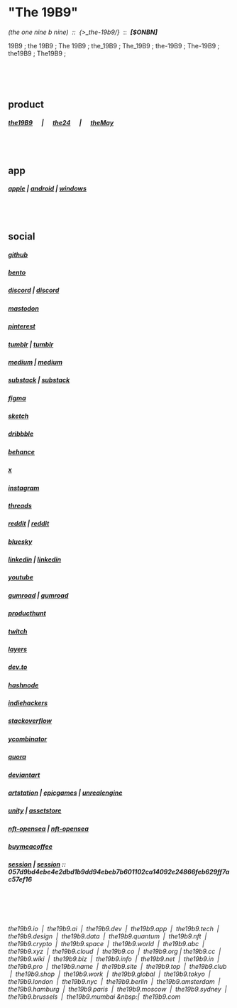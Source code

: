   
    
# **"The 19B9"**  
*(the one nine b nine) &nbsp;::&nbsp; {>_the-19b9/}* &nbsp;::&nbsp; ***[$ONBN]***  
  
19B9 ; the 19B9 ; The 19B9 ; the_19B9 ; The_19B9 ; the-19B9 ; The-19B9 ; the19B9 ; The19B9 ;   
  
&nbsp;&nbsp;  
&nbsp;&nbsp;  
&nbsp;&nbsp;  
  
## product  
##### [the19B9](https://the19b9.github.io/the19b9/#the19B9)&nbsp;&nbsp;&nbsp;&nbsp;&nbsp;&nbsp;|&nbsp;&nbsp;&nbsp;&nbsp;&nbsp;&nbsp;[the24](https://the19b9.github.io/the19b9/#the25)&nbsp;&nbsp;&nbsp;&nbsp;&nbsp;&nbsp;|&nbsp;&nbsp;&nbsp;&nbsp;&nbsp;&nbsp;[theMay](https://the19b9.github.io/the19b9/#theMay)  
  
&nbsp;&nbsp;  
&nbsp;&nbsp;  
  
## app  
##### [apple](https://apps.apple.com/us/app/the19b9) | [android](https://play.google.com/store/apps/details?id=com.the19b9) | [windows](https://apps.microsoft.com/detail/the19B9)

&nbsp;&nbsp;  
&nbsp;&nbsp;  
  
## social  
##### [github](https://the19b9.github.io/the19b9)
##### [bento](https://bento.me/the19b9)
##### [discord](https://discord.com/channels/@the19b9) | [discord](https://discord.com/channels/1353474811858522170)
##### [mastodon](https://mastodon.social/@the19b9)
##### [pinterest](https://www.pinterest.com/the19b9)
##### [tumblr](https://the19b9.tumblr.com) | [tumblr](https://www.tumblr.com/the19b9)
##### [medium](https://the19b9.medium.com) | [medium](https://medium.com/@the19b9)
##### [substack](https://the19b9.substack.com) | [substack](https://substack.com/@the19b9)
##### [figma](https://www.figma.com/@the19b9)
##### [sketch](https://www.sketch.com/workspace/19cccbe9-9037-43b1-8494-e6eca867c05e)
##### [dribbble](https://dribbble.com/the19B9)
##### [behance](https://www.behance.net/the19b9)
##### [x](https://x.com/the19b9)
##### [instagram](https://www.instagram.com/the19b9)
##### [threads](https://www.threads.net/@the19b9)
##### [reddit](https://www.reddit.com/r/the19b9/) | [reddit](https://www.reddit.com/user/the19b9)  
##### [bluesky](https://bsky.app/profile/the19b9.bsky.social)
##### [linkedin](https://www.linkedin.com/company/the19b9) | [linkedin](https://www.linkedin.com/in/the19b9)
##### [youtube](https://www.youtube.com/@the19B9)
##### [gumroad](https://the19b9.gumroad.com) | [gumroad](https://www.gumroad.com/the19b9)
##### [producthunt](https://www.producthunt.com/@the19b9)
##### [twitch](https://www.twitch.tv/the19b9)
##### [layers](https://layers.to/the19b9)
##### [dev.to](https://dev.to/the19b9)
##### [hashnode](https://hashnode.com/@the19b9)
##### [indiehackers](https://www.indiehackers.com/the19b9)
##### [stackoverflow](https://stackoverflow.com/users/30118043/the19b9)
##### [ycombinator](https://news.ycombinator.com/user?id=the19b9)
##### [quora](https://www.quora.com/profile/the19b9)
##### [deviantart](https://www.deviantart.com/the19b9)
##### [artstation](https://www.artstation.com/the19b9) | [epicgames](https://www.epicgames.com) | [unrealengine](https://unrealengine.com)
##### [unity](https://cloud.unity.com/home/organizations/13469811413809) | [assetstore](https://assetstore.unity.com)
##### [nft-opensea](https://opensea.io/the19b9) | [nft-opensea](https://opensea.io/0x4Abfa3856C490383FE916486664455eaeC046693)
##### [buymeacoffee](https://buymeacoffee.com/the19b9)
##### [session](https://session.foundation) | [session](https://getsession.org) :: 057d9bd4ebe4e2dbd1b9dd94ebeb7b601102ca14092e24866feb629ff7ac57ef16
  
&nbsp;&nbsp;  
&nbsp;&nbsp;  
&nbsp;&nbsp;  
  
###### the19b9.io &nbsp;\|&nbsp; the19b9.ai &nbsp;\|&nbsp; the19b9.dev &nbsp;\|&nbsp; the19b9.app &nbsp;\|&nbsp; the19b9.tech &nbsp;\|&nbsp; the19b9.design &nbsp;\|&nbsp; the19b9.data &nbsp;\|&nbsp; the19b9.quantum &nbsp;\|&nbsp; the19b9.nft &nbsp;\|&nbsp; the19b9.crypto &nbsp;\|&nbsp; the19b9.space &nbsp;\|&nbsp; the19b9.world &nbsp;\|&nbsp; the19b9.abc &nbsp;\|&nbsp; the19b9.xyz &nbsp;\|&nbsp; the19b9.cloud &nbsp;\|&nbsp; the19b9.co &nbsp;\|&nbsp; the19b9.org \| the19b9.cc &nbsp;\|&nbsp; the19b9.wiki &nbsp;\|&nbsp; the19b9.biz &nbsp;\|&nbsp; the19b9.info &nbsp;\|&nbsp; the19b9.net &nbsp;\|&nbsp; the19b9.in &nbsp;\|&nbsp; the19b9.pro &nbsp;\|&nbsp; the19b9.name &nbsp;\|&nbsp; the19b9.site &nbsp;\|&nbsp; the19b9.top &nbsp;\|&nbsp; the19b9.club &nbsp;\|&nbsp; the19b9.shop &nbsp;\|&nbsp; the19b9.work &nbsp;\|&nbsp; the19b9.global &nbsp;\|&nbsp; the19b9.tokyo &nbsp;\|&nbsp; the19b9.london &nbsp;\|&nbsp; the19b9.nyc &nbsp;\|&nbsp; the19b9.berlin &nbsp;\|&nbsp; the19b9.amsterdam &nbsp;\|&nbsp; the19b9.hamburg &nbsp;\|&nbsp; the19b9.paris &nbsp;\|&nbsp; the19b9.moscow &nbsp;\|&nbsp; the19b9.sydney &nbsp;\|&nbsp; the19b9.brussels &nbsp;\|&nbsp; the19b9.mumbai &nbsp:\|&nbsp; the19b9.com  
    
<!--
### raw  
mail.the19b9@gmail.com  
the19b9@outlook.com  
the19b9@proton.me  
metamsk : 0x5e4c9dd4e5b1b59f280fec147b8ffdf5e8b9374b  
https://etherscan.io/address/0x5e4c9dd4e5b1b59f280fec147b8ffdf5e8b9374b  
https://the19b9.github.io/the19b9  
https://bento.me/the19b9  
https://discord.com/channels/@the19b9  https://discord.com/channels/1353474811858522170  
https://mastodon.social/@the19b9  
https://www.pinterest.com/the19b9  
https://www.tumblr.com/the19b9  https://the19b9.tumblr.com  
https://medium.com/@the19b9  https://the19b9.medium.com  
https://substack.com/@the19b9  https://the19b9.substack.com  
https://www.figma.com/@the19b9  
https://dribbble.com/the19B9  
https://www.behance.net/the19b9  
https://x.com/the19b9  
https://www.instagram.com/the19b9  
https://www.threads.net/@the19b9  
https://www.reddit.com/user/the19b9  https://www.reddit.com/r/the19b9  
https://bsky.app/profile/the19b9.bsky.social  
https://www.linkedin.com/in/the19b9  https://www.linkedin.com/company/the19b9  
https://www.youtube.com/@the19B9  
https://www.gumroad.com/the19b9  https://the19b9.gumroad.com  
https://www.producthunt.com/@the19b9  
https://www.twitch.tv/the19b9  
https://layers.to/the19b9  
https://opensea.io/the19b9  https://opensea.io/0x4Abfa3856C490383FE916486664455eaeC046693  
https://buymeacoffee.com/the19b9  
https://session.foundation  https://getsession.org  057d9bd4ebe4e2dbd1b9dd94ebeb7b601102ca14092e24866feb629ff7ac57ef16  
https://dev.to/the19b9  
https://hashnode.com/@the19b9  
https://www.indiehackers.com/the19b9  
https://stackoverflow.com/users/30118043/the19b9  
https://news.ycombinator.com/user?id=the19b9  
https://www.sketch.com/workspace/19cccbe9-9037-43b1-8494-e6eca867c05e  
https://www.quora.com/profile/the19b9  
https://www.deviantart.com/the19b9  
https://www.artstation.com/the19b9  
https://cloud.unity.com/home/organizations/13469811413809  
-->

<!--
**the19b9/the19b9** is a ✨ _special_ ✨ repository because its `README.md` (this file) appears on your GitHub profile.

Here are some ideas to get you started:

- 🔭 I’m currently working on ...
- 🌱 I’m currently learning ...
- 👯 I’m looking to collaborate on ...
- 🤔 I’m looking for help with ...
- 💬 Ask me about ...
- 📫 How to reach me: ...
- 😄 Pronouns: ...
- ⚡ Fun fact: ...
-->
